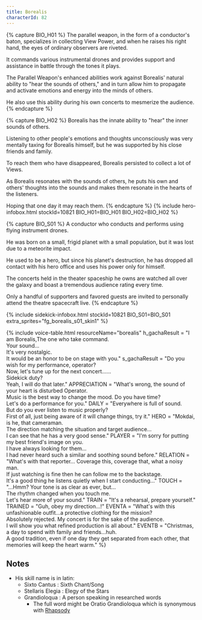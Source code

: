 ```yaml
---
title: Borealis
characterId: 82
---
```

{% capture BIO_H01 %}
The parallel weapon, in the form of a conductor's baton, specializes in collecting View Power, and when he raises his right hand, the eyes of ordinary observers are riveted.

It commands various instrumental drones and provides support and assistance in battle through the tones it plays.

The Parallel Weapon's enhanced abilities work against Borealis' natural ability to "hear the sounds of others," and in turn allow him to propagate and activate emotions and energy into the minds of others.

He also use this ability during his own concerts to mesmerize the audience.
{% endcapture %}

{% capture BIO_H02 %}
Borealis has the innate ability to "hear" the inner sounds of others.

Listening to other people's emotions and thoughts unconsciously was very mentally taxing for Borealis himself, but he was supported by his close friends and family.

To reach them who have disappeared, Borealis persisted to collect a lot of Views.

As Borealis resonates with the sounds of others, he puts his own and others' thoughts into the sounds and makes them resonate in the hearts of the listeners. 

Hoping that one day it may reach them.
{% endcapture %}
{% include hero-infobox.html stockId=10821 BIO_H01=BIO_H01 BIO_H02=BIO_H02 %}

{% capture BIO_S01 %}
A conductor who conducts and performs using flying instrument drones.

He was born on a small, frigid planet with a small population, but it was lost due to a meteorite impact.

He used to be a hero, but since his planet's destruction, he has dropped all contact with his hero office and uses his power only for himself.

The concerts held in the theater spaceship he owns are watched all over the galaxy and boast a tremendous audience rating every time. 

Only a handful of supporters and favored guests are invited to personally attend the theatre spacecraft live.
{% endcapture %}

{% include sidekick-infobox.html stockId=10821 BIO_S01=BIO_S01 extra_sprites="fg_borealis_s01_skin1" %}

{% include voice-table.html resourceName="borealis"
h_gachaResult = "I am Borealis,The one who take command.<br>Your sound…<br>It's very nostalgic.<br>It would be an honor to be on stage with you."
s_gachaResult = "Do you wish for my performance, operator?<br>Now, let's tune up for the next concert......<br>Sidekick duty?<br>Yeah, I will do that later."
APPRECIATION = "What's wrong, the sound of your heart is disturbed Operator.<br>Music is the best way to change the mood. Do you have time?<br>Let's do a performance for you."
DAILY = "Everywhere is full of sound.<br>But do you ever listen to music properly?<br>First of all, just being aware of it will change things, try it."
HERO = "Mokdai, is he, that cameraman.<br>The direction matching the situation and target audience…<br>I can see that he has a very good sense."
PLAYER = "I'm sorry for putting my best friend's image on you.<br>I have always looking for them…<br>I had never heard such a similar and soothing sound before."
RELATION = "What's with that reporter... Coverage this, coverage that, what a noisy man.<br>If just watching is fine then he can follow me to the backstage.<br>It's a good thing he listens quietly when I start conducting..."
TOUCH = "...Hmm? Your tone is as clear as ever, but...<br>The rhythm changed when you touch me.<br>Let's hear more of your sound."
TRAIN = "It's a rehearsal, prepare yourself."
TRAINED = "Guh, obey my direction…!"
EVENTA = "What's with this unfashionable outfit…a protective clothing for the mission?<br>Absolutely rejected. My concert is for the sake of the audience.<br>I will show you what refined production is all about."
EVENTB = "Christmas, a day to spend with family and friends…huh.<br>A good tradition, even if one day they get separated from each other, that memories will keep the heart warm."
%}

## Notes

- His skill name is in latin:
  - Sixto Cantus : Sixth Chant/Song
  - Stellaris Elegia : Elegy of the Stars
  - Grandioloqua : A person speaking in researched words
    - The full word might be Oratio Grandioloqua which is synonymous with [Rhapsody](https://en.wikipedia.org/wiki/Rhapsody_(music))
